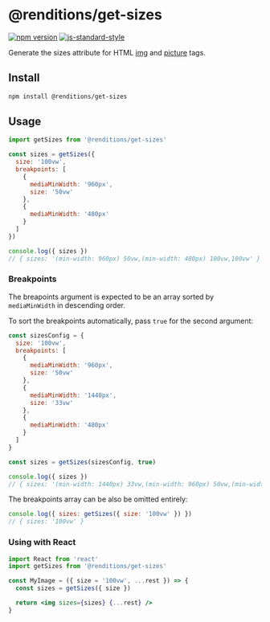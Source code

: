 # @renditions/get-sizes

[![npm version](https://img.shields.io/npm/v/@renditions/get-sizes.svg?style=flat-square)](https://www.npmjs.com/package/@renditions/get-sizes) [![js-standard-style](https://img.shields.io/badge/code%20style-standard-brightgreen.svg?style=flat-square)](https://github.com/feross/standard)

Generate the sizes attribute for HTML [img](https://devdocs.io/html/element/img) and [picture](https://devdocs.io/html/element/source) tags.

## Install

```sh
npm install @renditions/get-sizes
```

## Usage

```js
import getSizes from '@renditions/get-sizes'

const sizes = getSizes({
  size: '100vw',
  breakpoints: [
    {
      mediaMinWidth: '960px',
      size: '50vw'
    },
    {
      mediaMinWidth: '480px'
    }
  ]
})

console.log({ sizes })
// { sizes: '(min-width: 960px) 50vw,(min-width: 480px) 100vw,100vw' }
```

### Breakpoints

The breapoints argument is expected to be an array sorted by `mediaMinWidth` in descending order.

To sort the breakpoints automatically, pass `true` for the second argument:

```js
const sizesConfig = {
  size: '100vw',
  breakpoints: [
    {
      mediaMinWidth: '960px',
      size: '50vw'
    },
    {
      mediaMinWidth: '1440px',
      size: '33vw'
    },
    {
      mediaMinWidth: '480px'
    }
  ]
}

const sizes = getSizes(sizesConfig, true)

console.log({ sizes })
// { sizes: '(min-width: 1440px) 33vw,(min-width: 960px) 50vw,(min-width: 480px) 100vw,100vw' }
```

The breakpoints array can be also be omitted entirely:

```js
console.log({ sizes: getSizes({ size: '100vw' }) })
// { sizes: '100vw' }
```

### Using with React

```jsx
import React from 'react'
import getSizes from '@renditions/get-sizes'

const MyImage = ({ size = '100vw', ...rest }) => {
  const sizes = getSizes({ size })

  return <img sizes={sizes} {...rest} />
}
```
